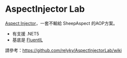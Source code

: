 # AspectInjector Lab
[Aspect Injector](https://github.com/pamidur/aspect-injector)，一套不輸給 SheepAspect 的AOP方案。

* 有支援 .NET5
* 基底是 [FluentIL](https://github.com/FluentIL/FluentIL) 

請參考：https://github.com/relyky/AspectInjectorLab/wiki
